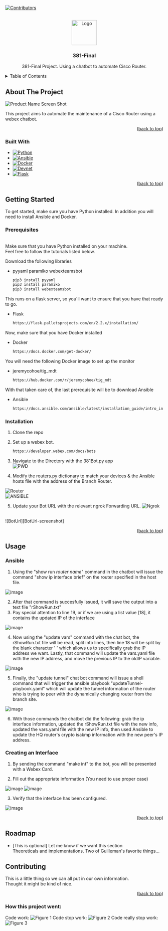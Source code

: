 <!-- Improved compatibility of back to top link: See: https://github.com/othneildrew/Best-README-Template/pull/73 -->
<a name="readme-top"></a>

[![Contributors][contributors-shield]][contributors-url]



<!-- PROJECT LOGO -->
<br />
<div align="center">
  <a href="https://github.com/github_username/repo_name">
    <img src="images/381logo.png" alt="Logo" width="80" height="80">
  </a>

<h3 align="center">381-Final</h3>

  <p align="center">
    381-Final Project. Using a chatbot  to automate Cisco Router.
    <br />
  </p>
</div>



<!-- TABLE OF CONTENTS -->
<details>
  <summary>Table of Contents</summary>
  <ol>
    <li>
      <a href="#about-the-project">About The Project</a>
      <ul>
        <li><a href="#built-with">Built With</a></li>
      </ul>
    </li>
    <li>
      <a href="#getting-started">Getting Started</a>
      <ul>
        <li><a href="#prerequisites">Prerequisites</a></li>
        <li><a href="#installation">Installation</a></li>
      </ul>
    </li>
    <li><a href="#usage">Usage</a></li>
    <ul>
        <li><a href="#ansible">Ansible</a></li>
        <li><a href="#creating-an-interface">Create an Interface</a></li>
    </ul>
    <li><a href="#roadmap">Roadmap</a></li>
  </ol>
</details>



<!-- ABOUT THE PROJECT -->
## About The Project

![Product Name Screen Shot][product-screenshot]

This project aims to automate the maintenance of a Cisco Router using a webex chatbot.

<p align="right">(<a href="#readme-top">back to top</a>)</p>



### Built With

* [![Python][Python.js]][Python-url]
* [![Ansible][Ansible.js]][Ansible-url]
* [![Docker][Docker.js]][Docker-url]
* [![Devnet][Devnet.js]][Devnet-url]
* [![Flask][Flask.js]][Flask-url]

<p align="right">(<a href="#readme-top">back to top</a>)</p>



<!-- GETTING STARTED -->
## Getting Started

To get started, make sure you have Python installed. In addition you will need to install Ansible and Docker. 

### Prerequisites
<br />
Make sure that you have Python installed on your machine. <br />
Feel free to follow the tutorials listed below. <br /> 


Download the following libraries
* pyyaml paramiko webexteamsbot
  ```sh
  pip3 install pyyaml
  pip3 install paramiko
  pip3 install webexteamsbot
  ```

This runs on a flask server, so you'll want to ensure that you have that ready to go. <br />
* Flask
  ```sh
  https://flask.palletsprojects.com/en/2.2.x/installation/
  ```
Now, make sure that you have Docker installed
* Docker
  ```sh
  https://docs.docker.com/get-docker/
  ```

You will need the following Docker image to set up the monitor
* jeremycohoe/tig_mdt
  ```sh
  https://hub.docker.com/r/jeremycohoe/tig_mdt
  ```

With that taken care of, the last prerequisite will be to download Ansible
* Ansible
  ```sh
  https://docs.ansible.com/ansible/latest/installation_guide/intro_installation.html
  ```
### Installation

1. Clone the repo


2. Set up a webex bot.
    ```sh
    https://developer.webex.com/docs/bots
    ```


3. Navigate to the Directory with the 381Bot.py app <br>
![PWD][PWD-screenshot]

4. Modify the routers.py dictionary to match your devices & the Ansible hosts file with the address of the Branch Router.<br>

![Router][Routers-screenshot]
<br>
![ANSIBLE][AnsibleHosts-screenshot]

5. Update your Bot URL with the relevant ngrok Forwarding URL.
![Ngrok][Ngrok-screenshot]
<br>
![BotUrl][BotUrl-screenshot]

<p align="right">(<a href="#readme-top">back to top</a>)</p>



<!-- USAGE EXAMPLES -->
## Usage

### Ansible
1.  Using the "show run *router name*" command in the chatbot will issue the command "show ip interface brief" on the router specified in the host file.

![image](https://user-images.githubusercontent.com/99046455/206283453-e7c4cab2-8b1c-4730-9b16-d1075c62a712.png)

2. After that command is succesfully issued, it will save the output into a text file "rShowRun.txt"
3. Pay special attention to line 19, or if we are using a list value [18], it contains the updated IP of the interface

![image](https://user-images.githubusercontent.com/99046455/206273954-4c8dbae6-9010-4964-857f-ce941fdf82a8.png)

4. Now using the "update vars" command with the chat bot, the rShowRun.txt file will be read, split into lines, then line 18 will be split by the blank character ' ' which allows us to specifically grab the IP address we want. Lastly, that command will update the vars.yaml file with the new IP address, and move the previous IP to the oldIP variable.

![image](https://user-images.githubusercontent.com/99046455/206283197-c2a1f125-dc3e-4d4b-93b6-0ab60a5bdf05.png)

5. Finally, the "update tunnel" chat bot command will issue a shell command that will trigger the ansible playbook "updateTunnel-playbook.yaml" which will update the tunnel information of the router who is trying to peer with the dynamically changing router from the branch site.

![image](https://user-images.githubusercontent.com/99046455/206282598-6fe9be3d-b493-4fc4-8eb0-cd68c7abc5df.png)

6. With those commands the chatbot did the following: grab the ip interface information, updated the rShowRun.txt file with the new info, updated the vars.yaml file with the new IP info, then used Ansible to update the HQ router's crypto isakmp information with the new peer's IP address.

### Creating an Interface
1. By sending the command "make int" to the bot, you will be presented with a Webex Card.


2. Fill out the appropriate information (You need to use proper case)

![image][Card-screenshot]
![image][CardComplete-screenshot]

3. Verify that the interface has been configured.

![image][CardIPBrief-screenshot]

<p align="right">(<a href="#readme-top">back to top</a>)</p>



<!-- ROADMAP -->
## Roadmap

- [This is optional] Let me know if we want this section
<br>Theoreticals and implementations. Two of Guilleman's favorite things...


<!-- CONTRIBUTING -->
## Contributing

This is a little thing so we can all put in our own information. <br>
Thought it might be kind of nice.

<p align="right">(<a href="#readme-top">back to top</a>)</p>




<!-- MARKDOWN LINKS & IMAGES -->
<!-- https://www.markdownguide.org/basic-syntax/#reference-style-links -->
[contributors-shield]: https://img.shields.io/github/contributors/FuriousBH/381-Final
[contributors-url]: https://github.com/FuriousBH/381-Final/graphs/contributors
[product-screenshot]: images/ProductScreenshot.PNG
[Python.js]: https://img.shields.io/badge/python-3670A0?style=for-the-badge&logo=python&logoColor=ffdd54
[Python-url]: https://www.python.org
[Ansible.js]: https://img.shields.io/badge/ansible-%231A1918.svg?style=for-the-badge&logo=ansible&logoColor=white
[Ansible-url]: https://www.ansible.com
[Docker.js]: https://img.shields.io/badge/docker-%230db7ed.svg?style=for-the-badge&logo=docker&logoColor=white
[Docker-url]: https://www.docker.com
[Devnet.js]: images/Devnet.png
[Devnet-url]: https://developer.cisco.com
[Flask.js]: https://img.shields.io/badge/flask-%23000.svg?style=for-the-badge&logo=flask&logoColor=white
[flask-url]: https://flask.palletsprojects.com/en/2.2.x/
[PWD-screenshot]: images/PWD.png
[Routers-screenshot]: images/Routers.png
[AnsibleHosts-screenshot]: images/Hosts.png
[Ngrok-screenshot]: images/ngrok.png
[BotUrl-screenshot]: images/BotUrl.PNG
[Card-screenshot]: images/IntCard.PNG
[CardComplete-screenshot]: images/MadeCard.PNG
[CardIPBrief-screenshot]: images/intBriefCard.PNG


### How this project went:
Code work:
![Figure 1](https://user-images.githubusercontent.com/99046455/201501598-fdb5c8c6-0902-48c5-8d79-f3acacf2e2b6.png)
Code stop work:
![Figure 2](https://user-images.githubusercontent.com/99046455/201501600-b4b37d5f-a2fd-4a0d-b16f-7fe3e2b0f846.png)
Code really stop work:
![Figure 3](https://user-images.githubusercontent.com/99046455/201501730-9e92ac8c-5565-490a-b43e-2deee8c18a24.png)
